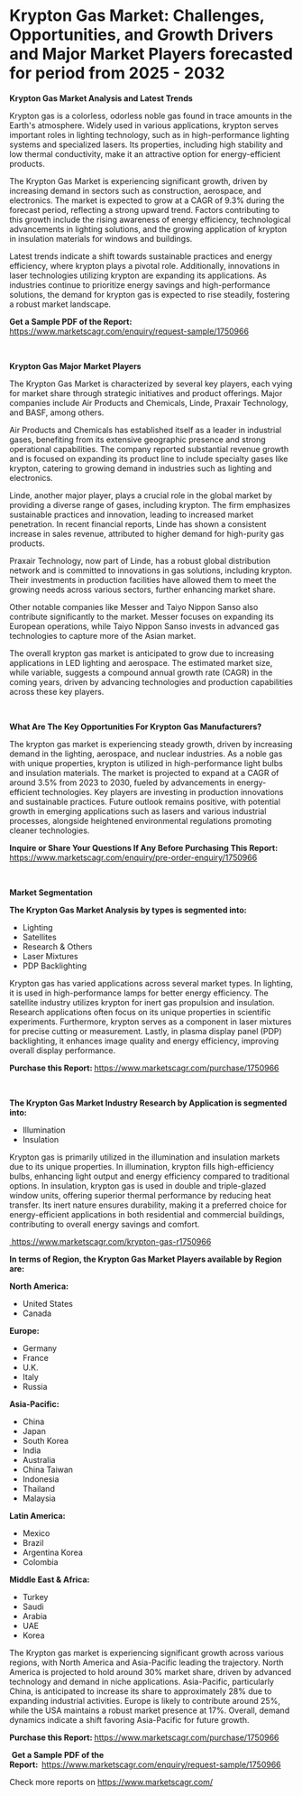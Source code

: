 <p><h1>Krypton Gas Market: Challenges, Opportunities, and Growth Drivers and Major Market Players forecasted for period from 2025 - 2032</h1></p><p><strong>Krypton Gas Market Analysis and Latest Trends</strong></p>
<p><p>Krypton gas is a colorless, odorless noble gas found in trace amounts in the Earth's atmosphere. Widely used in various applications, krypton serves important roles in lighting technology, such as in high-performance lighting systems and specialized lasers. Its properties, including high stability and low thermal conductivity, make it an attractive option for energy-efficient products.</p><p>The Krypton Gas Market is experiencing significant growth, driven by increasing demand in sectors such as construction, aerospace, and electronics. The market is expected to grow at a CAGR of 9.3% during the forecast period, reflecting a strong upward trend. Factors contributing to this growth include the rising awareness of energy efficiency, technological advancements in lighting solutions, and the growing application of krypton in insulation materials for windows and buildings.</p><p>Latest trends indicate a shift towards sustainable practices and energy efficiency, where krypton plays a pivotal role. Additionally, innovations in laser technologies utilizing krypton are expanding its applications. As industries continue to prioritize energy savings and high-performance solutions, the demand for krypton gas is expected to rise steadily, fostering a robust market landscape.</p></p>
<p><strong>Get a Sample PDF of the Report:&nbsp;</strong> <a href="https://www.marketscagr.com/enquiry/request-sample/1750966?utm_campaign=3115&utm_medium=2&utm_source=Github&utm_content=ia&utm_term=01042025&utm_id=krypton-gas">https://www.marketscagr.com/enquiry/request-sample/1750966</a></p>
<p>&nbsp;</p>
<p><strong>Krypton Gas Major Market Players</strong></p>
<p><p>The Krypton Gas Market is characterized by several key players, each vying for market share through strategic initiatives and product offerings. Major companies include Air Products and Chemicals, Linde, Praxair Technology, and BASF, among others. </p><p>Air Products and Chemicals has established itself as a leader in industrial gases, benefiting from its extensive geographic presence and strong operational capabilities. The company reported substantial revenue growth and is focused on expanding its product line to include specialty gases like krypton, catering to growing demand in industries such as lighting and electronics.</p><p>Linde, another major player, plays a crucial role in the global market by providing a diverse range of gases, including krypton. The firm emphasizes sustainable practices and innovation, leading to increased market penetration. In recent financial reports, Linde has shown a consistent increase in sales revenue, attributed to higher demand for high-purity gas products.</p><p>Praxair Technology, now part of Linde, has a robust global distribution network and is committed to innovations in gas solutions, including krypton. Their investments in production facilities have allowed them to meet the growing needs across various sectors, further enhancing market share.</p><p>Other notable companies like Messer and Taiyo Nippon Sanso also contribute significantly to the market. Messer focuses on expanding its European operations, while Taiyo Nippon Sanso invests in advanced gas technologies to capture more of the Asian market.</p><p>The overall krypton gas market is anticipated to grow due to increasing applications in LED lighting and aerospace. The estimated market size, while variable, suggests a compound annual growth rate (CAGR) in the coming years, driven by advancing technologies and production capabilities across these key players.</p></p>
<p>&nbsp;</p>
<p><strong>What Are The Key Opportunities For Krypton Gas Manufacturers?</strong></p>
<p><p>The krypton gas market is experiencing steady growth, driven by increasing demand in the lighting, aerospace, and nuclear industries. As a noble gas with unique properties, krypton is utilized in high-performance light bulbs and insulation materials. The market is projected to expand at a CAGR of around 3.5% from 2023 to 2030, fueled by advancements in energy-efficient technologies. Key players are investing in production innovations and sustainable practices. Future outlook remains positive, with potential growth in emerging applications such as lasers and various industrial processes, alongside heightened environmental regulations promoting cleaner technologies.</p></p>
<p><strong>Inquire or Share Your Questions If Any Before Purchasing This Report:</strong> <a href="https://www.marketscagr.com/enquiry/pre-order-enquiry/1750966?utm_campaign=3115&utm_medium=2&utm_source=Github&utm_content=ia&utm_term=01042025&utm_id=krypton-gas">https://www.marketscagr.com/enquiry/pre-order-enquiry/1750966</a></p>
<p>&nbsp;</p>
<p><strong>Market Segmentation</strong></p>
<p><strong>The Krypton Gas Market Analysis by types is segmented into:</strong></p>
<p><ul><li>Lighting</li><li>Satellites</li><li>Research & Others</li><li>Laser Mixtures</li><li>PDP Backlighting</li></ul></p>
<p><p>Krypton gas has varied applications across several market types. In lighting, it is used in high-performance lamps for better energy efficiency. The satellite industry utilizes krypton for inert gas propulsion and insulation. Research applications often focus on its unique properties in scientific experiments. Furthermore, krypton serves as a component in laser mixtures for precise cutting or measurement. Lastly, in plasma display panel (PDP) backlighting, it enhances image quality and energy efficiency, improving overall display performance.</p></p>
<p><strong>Purchase this Report:&nbsp;</strong><a href="https://www.marketscagr.com/purchase/1750966?utm_campaign=3115&utm_medium=2&utm_source=Github&utm_content=ia&utm_term=01042025&utm_id=krypton-gas">https://www.marketscagr.com/purchase/1750966</a></p>
<p>&nbsp;</p>
<p><strong>The Krypton Gas Market Industry Research by Application is segmented into:</strong></p>
<p><ul><li>Illumination</li><li>Insulation</li></ul></p>
<p><p>Krypton gas is primarily utilized in the illumination and insulation markets due to its unique properties. In illumination, krypton fills high-efficiency bulbs, enhancing light output and energy efficiency compared to traditional options. In insulation, krypton gas is used in double and triple-glazed window units, offering superior thermal performance by reducing heat transfer. Its inert nature ensures durability, making it a preferred choice for energy-efficient applications in both residential and commercial buildings, contributing to overall energy savings and comfort.</p></p>
<p><a href="https://www.marketscagr.com/krypton-gas-r1750966?utm_campaign=3115&utm_medium=2&utm_source=Github&utm_content=ia&utm_term=01042025&utm_id=krypton-gas">&nbsp;https://www.marketscagr.com/krypton-gas-r1750966</a></p>
<p><strong>In terms of Region, the Krypton Gas Market Players available by Region are:</strong></p>
<p>
    <p> <strong> North America: </strong>
        <ul>
            <li>United States</li>
            <li>Canada</li>
        </ul>
        </p> 
    <p> <strong> Europe: </strong>
        <ul>
            <li>Germany</li>
            <li>France</li>
            <li>U.K.</li>
            <li>Italy</li>
            <li>Russia</li>
        </ul>
        </p> 
    <p> <strong> Asia-Pacific: </strong>
        <ul>
            <li>China</li>
            <li>Japan</li>
            <li>South Korea</li>
            <li>India</li>
            <li>Australia</li>
            <li>China Taiwan</li>
            <li>Indonesia</li>
            <li>Thailand</li>
            <li>Malaysia</li>
        </ul>
        </p> 
    <p> <strong> Latin America: </strong>
        <ul>
            <li>Mexico</li>
            <li>Brazil</li>
            <li>Argentina Korea</li>
            <li>Colombia</li>
        </ul>
        </p> 
    <p> <strong> Middle East & Africa: </strong>
        <ul>
            <li>Turkey</li>
            <li>Saudi</li>
            <li>Arabia</li>
            <li>UAE</li>
            <li>Korea</li>
        </ul>
    </p>
    </p>
<p><p>The Krypton gas market is experiencing significant growth across various regions, with North America and Asia-Pacific leading the trajectory. North America is projected to hold around 30% market share, driven by advanced technology and demand in niche applications. Asia-Pacific, particularly China, is anticipated to increase its share to approximately 28% due to expanding industrial activities. Europe is likely to contribute around 25%, while the USA maintains a robust market presence at 17%. Overall, demand dynamics indicate a shift favoring Asia-Pacific for future growth.</p></p>
<p><strong>Purchase this Report: </strong><a href="https://www.marketscagr.com/purchase/1750966?utm_campaign=3115&utm_medium=2&utm_source=Github&utm_content=ia&utm_term=01042025&utm_id=krypton-gas">https://www.marketscagr.com/purchase/1750966</a></p>
<p>&nbsp;<strong>Get a Sample PDF of the Report:&nbsp;&nbsp;</strong><a href="https://www.marketscagr.com/enquiry/request-sample/1750966?utm_campaign=3115&utm_medium=2&utm_source=Github&utm_content=ia&utm_term=01042025&utm_id=krypton-gas">https://www.marketscagr.com/enquiry/request-sample/1750966</a></p>
<p><strong></strong></p>
<p>Check more reports on <a href="https://www.marketscagr.com/?utm_campaign=3115&utm_medium=2&utm_source=Github&utm_content=ia&utm_term=01042025&utm_id=krypton-gas">https://www.marketscagr.com/</a></p>